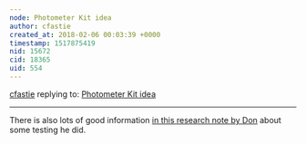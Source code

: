 ```yaml
---
node: Photometer Kit idea 
author: cfastie
created_at: 2018-02-06 00:03:39 +0000
timestamp: 1517875419
nid: 15672
cid: 18365
uid: 554
---
```




[cfastie](../profile/cfastie) replying to: [Photometer Kit idea ](../notes/programmer1200/02-03-2018/photometer-kit-idea)

----
There is also lots of good information [in this research note by Don](https://publiclab.org/notes/donblair/11-01-2015/turbidity-sensor-prototype) about some testing he did.